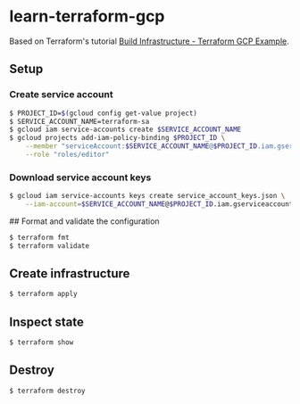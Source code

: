# learn-terraform-gcp
Based on Terraform's tutorial [Build Infrastructure - Terraform GCP Example](https://learn.hashicorp.com/tutorials/terraform/google-cloud-platform-build).

## Setup
### Create service account
```bash
$ PROJECT_ID=$(gcloud config get-value project)
$ SERVICE_ACCOUNT_NAME=terraform-sa
$ gcloud iam service-accounts create $SERVICE_ACCOUNT_NAME
$ gcloud projects add-iam-policy-binding $PROJECT_ID \
    --member "serviceAccount:$SERVICE_ACCOUNT_NAME@$PROJECT_ID.iam.gserviceaccount.com" \
    --role "roles/editor"
```

### Download service account keys
```bash
$ gcloud iam service-accounts keys create service_account_keys.json \
    --iam-account=$SERVICE_ACCOUNT_NAME@$PROJECT_ID.iam.gserviceaccount.com
```

## Format and validate the configuration
```bash
$ terraform fmt
$ terraform validate
```

## Create infrastructure
```bash
$ terraform apply
```

## Inspect state
```bash
$ terraform show
```

## Destroy
```bash
$ terraform destroy
```

